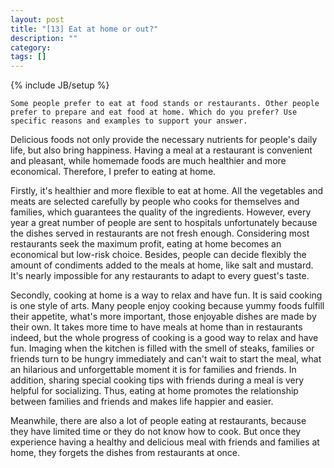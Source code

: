 ```yaml
---
layout: post
title: "[13] Eat at home or out?"
description: ""
category: 
tags: []
---
```

{% include JB/setup %}

	Some people prefer to eat at food stands or restaurants. Other people prefer to prepare and eat food at home. Which do you prefer? Use specific reasons and examples to support your answer.
	
	
	
Delicious foods not only provide the necessary nutrients for people's daily life, but also bring happiness. Having a meal at a restaurant is convenient and pleasant, while homemade foods are much healthier and more economical. Therefore, I prefer to eating at home. 

Firstly, it's healthier and more flexible to eat at home. All the vegetables and meats are selected carefully by people who cooks for themselves and families, which guarantees the quality of the ingredients. However, every year a great number of people are sent to hospitals unfortunately because the dishes served in restaurants are not fresh enough. Considering most restaurants seek the maximum profit, eating at home becomes an economical but low-risk choice. Besides, people can decide flexibly the amount of condiments added to the meals at home, like salt and mustard. It's nearly impossible for any restaurants to adapt to every guest's taste.

Secondly, cooking at home is a way to relax and have fun. It is said cooking is one style of arts. Many people enjoy cooking because yummy foods fulfill their appetite, what's more important, those enjoyable dishes are made by their own. It takes more time to have meals at home than in restaurants indeed, but the whole progress of cooking is a good way to relax and have fun. Imaging when the kitchen is filled with the smell of steaks, families or friends turn to be hungry immediately and can't wait to start the meal, what an hilarious and unforgettable moment it is for families and friends. In addition, sharing special cooking tips with friends during a meal is very helpful for socializing. Thus, eating at home promotes the relationship between families and friends and makes life happier and easier.

Meanwhile, there are also a lot of people eating at restaurants, because they have limited time or they do not know how to cook. But once they experience having a healthy and delicious meal with friends and families at home, they forgets the dishes from restaurants at once.  